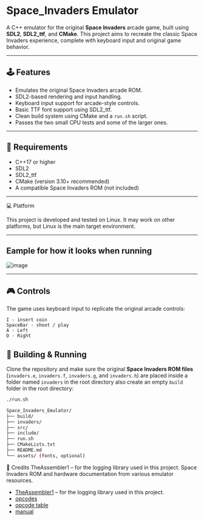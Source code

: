 # Space_Invaders Emulator

A C++ emulator for the original **Space Invaders** arcade game, built using **SDL2**, **SDL2_ttf**, and **CMake**. This project aims to recreate the classic Space Invaders experience, complete with keyboard input and original game behavior.

---

## 🕹️ Features

- Emulates the original Space Invaders arcade ROM.
- SDL2-based rendering and input handling.
- Keyboard input support for arcade-style controls.
- Basic TTF font support using SDL2_ttf.
- Clean build system using CMake and a `run.sh` script.
- Passes the two small CPU tests and some of the larger ones.

---

## 🔧 Requirements

- C++17 or higher
- SDL2
- SDL2_ttf
- CMake (version 3.10+ recommended)
- A compatible Space Invaders ROM (not included)

--- 

💻 Platform

This project is developed and tested on Linux. It may work on other platforms, but Linux is the main target environment.

---

## Eample for how it looks when running
![image](https://github.com/user-attachments/assets/acd3f249-bd84-46b1-9512-f9770fc4e94d)

---

## 🎮 Controls

The game uses keyboard input to replicate the original arcade controls:
```
I - insert coin
SpaceBar - shoot / play
A - Left
D - Right
```

## 🚀 Building & Running

Clone the repository and make sure the original **Space Invaders ROM files** (`invaders.e`, `invaders.f`, `invaders.g`, and `invaders.h`) are placed inside a folder named `invaders` in the root directory
also create an empty `build` folder in the root directory:

```bash
./run.sh

Space_Invaders_Emulator/
├── build/
├── invaders/
├── src/
├── include/
├── run.sh
├── CMakeLists.txt
├── README.md
└── assets/ (fonts, optional)
```

🙏 Credits
TheAssembler1 – for the logging library used in this project.
Space Invaders ROM and hardware documentation from various emulator resources.
- [TheAssembler1](https://github.com/TheAssembler1) – for the logging library used in this project.
- [opcodes](https://grantmestrength.github.io/RetroComputerInstructionManual/intel8080.html)
- [opcode table](https://pastraiser.com/cpu/i8080/i8080_opcodes.html)
- [manual](https://altairclone.com/downloads/manuals/8080%20Programmers%20Manual.pdf)

